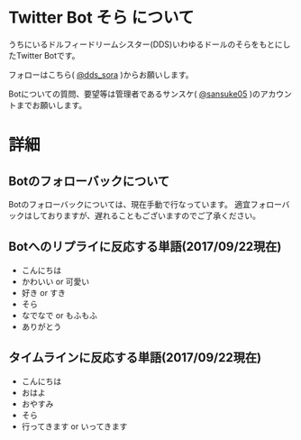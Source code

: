 # Twitter Bot そら について

うちにいるドルフィードリームシスター(DDS)いわゆるドールのそらをもとにしたTwitter Botです。

フォローはこちら( [@dds_sora](https://twitter.com/dds_sora) )からお願いします。

Botについての質問、要望等は管理者であるサンスケ( [@sansuke05](https://twitter.com/sansuke05) )のアカウントまでお願いします。

# 詳細

## Botのフォローバックについて

Botのフォローバックについては、現在手動で行なっています。
適宜フォローバックはしておりますが、遅れることもございますのでご了承ください。

## Botへのリプライに反応する単語(2017/09/22現在)

- こんにちは
- かわいい or 可愛い
- 好き or すき
- そら
- なでなで or もふもふ
- ありがとう

## タイムラインに反応する単語(2017/09/22現在)

- こんにちは
- おはよ
- おやすみ
- そら
- 行ってきます or いってきます
